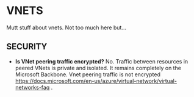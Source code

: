# VNETS

Mutt stuff about vnets.  Not too much here but...

## SECURITY

* **Is VNet peering traffic encrypted?** No. Traffic between resources in peered VNets is private and isolated. It remains completely on the Microsoft Backbone.  Vnet peering traffic is not encrypted https://docs.microsoft.com/en-us/azure/virtual-network/virtual-networks-faq .
